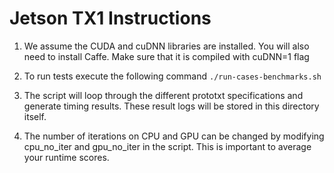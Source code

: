 # Jetson TX1 Instructions

1. We assume the CUDA and cuDNN libraries are installed. You will also need to install Caffe. Make sure that it is compiled with cuDNN=1 flag

2. To run tests execute the following command
```./run-cases-benchmarks.sh```

3. The script will loop through the different prototxt specifications and generate timing results. These result logs will be stored in this directory itself.

4. The number of iterations on CPU and GPU can be changed by modifying cpu_no_iter and gpu_no_iter in the script. This is important to average your runtime scores.

